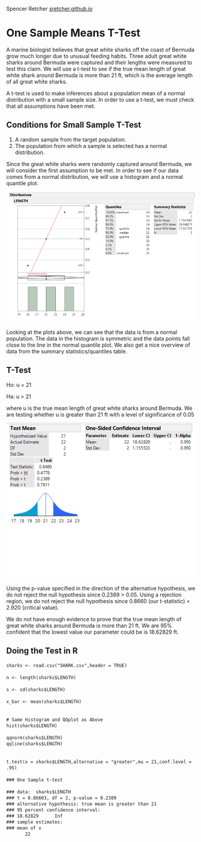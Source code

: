 Spencer Retcher
[sretcher.github.io](https://github.com/sretcher/sretcher.github.io)

# One Sample Means T-Test

A marine biologist believes that great white sharks off the coast of Bermuda grow much longer due to unusual feeding habits. Three adult great white sharks around Bermuda were captured and their lengths were measured to test this claim. We will use a t-test to see if the true mean length of great white shark around Bermuda is more than 21 ft, which is the average length of all great white sharks.

A t-test is used to make inferences about a population mean of a normal distribution with a small sample size. In order to use a t-test, we must check that all assumptions have been met.

## Conditions for Small Sample T-Test

1. A random sample from the target population.
2. The population from which a sample is selected has a normal distribution.

Since the great white sharks were randomly captured around Bermuda, we will consider the first assumption to be met. In order to see if our data comes from a normal distribution, we will use a histogram and a normal quantile plot.

![histogram](sharks_distribution.png)

Looking at the plots above, we can see that the data is from a normal population. The data in the histogram is symmetric and the data points fall close to the line in the normal quantile plot. We also get a nice overview of data from the summary statistics/quantiles table.

## T-Test

Ho: u = 21

Ha: u > 21

where u is the true mean length of great white sharks around Bermuda. We are testing whether u is greater than 21 ft with a level of significance of 0.05

![t_test](t_test2.png)

Using the p-value specified in the direction of the alternative hypothesis, we do not reject the null hypothesis since 0.2389 > 0.05. Using a rejection region, we do not reject the null hypothesis since 0.8660 (our t-statistic) < 2.920 (critical value). 

We do not have enough evidence to prove that the true mean length of great white sharks around Bermuda is more than 21 ft. We are 95% confident that the lowest value our parameter could be is 18.62829 ft. 


## Doing the Test in R
```
sharks <- read.csv("SHARK.csv",header = TRUE)

n <- length(sharks$LENGTH)

s <- sd(sharks$LENGTH)

x_bar <- mean(sharks$LENGTH)


# Same Histogram and QQplot as Above
hist(sharks$LENGTH)

qqnorm(sharks$LENGTH)
qqline(sharks$LENGTH)


t.test(x = sharks$LENGTH,alternative = "greater",mu = 21,conf.level = .95)

### One Sample t-test

### data:  sharks$LENGTH
### t = 0.86603, df = 2, p-value = 0.2389
### alternative hypothesis: true mean is greater than 21
### 95 percent confidence interval:
### 18.62829      Inf
### sample estimates:
### mean of x 
       22 
```








